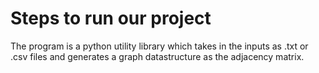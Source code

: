 # Steps to run our project
The program is a python utility library which takes in the inputs as .txt or .csv files and generates a graph datastructure as the adjacency matrix.
